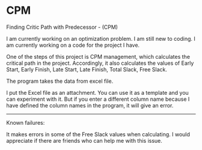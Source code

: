 # CPM
Finding Critic Path with Predecessor - (CPM)

I am currently working on an optimization problem. I am still new to coding. I am currently working on a code for the project I have.

One of the steps of this project is CPM management, which calculates the critical path in the project. Accordingly, it also calculates the values of Early Start, Early Finish, Late Start, Late Finish, Total Slack, Free Slack.

The program takes the data from excel file. 

I put the Excel file as an attachment. You can use it as a template and you can experiment with it. But if you enter a different column name because I have defined the column names in the program, it will give an error. 



--------------

Known failures:

It makes errors in some of the Free Slack values when calculating. I would appreciate if there are friends who can help me with this issue.
